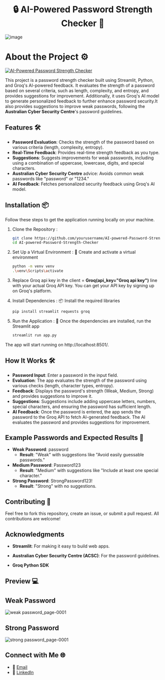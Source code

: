 <h1 align="center">🔒 AI-Powered Password Strength Checker 🔑</h1>

![image](https://github.com/user-attachments/assets/86a53b50-964c-42ce-843b-b906e2cf06f4)


# About the Project ⚙️

[![AI-Powered Password Strength Checker](https://img.shields.io/badge/AI--Powered%20Password%20Strength%20Checker-Active-brightgreen)](https://ai-powered-password-strength-checker-cbpcstehlbpiqkgldwpeed.streamlit.app/)

This project is a password strength checker built using Streamlit, Python, and Groq's AI-powered feedback. It evaluates the strength of a password based on several criteria, such as length, complexity, and entropy, and provides suggestions for improvement. Additionally, it uses Groq's AI model to generate personalized feedback to further enhance password security.It also provides suggestions to improve weak passwords, following the **Australian Cyber Security Centre**'s password guidelines.

## Features 🛠️
- **Password Evaluation**: Checks the strength of the password based on various criteria (length, complexity, entropy).
- **Real-Time Feedback**: Provides real-time strength feedback as you type.
- **Suggestions**: Suggests improvements for weak passwords, including using a combination of uppercase, lowercase, digits, and special characters.
- **Australian Cyber Security Centre** advice: Avoids common weak passwords like "password" or "1234."
- **AI Feedback**: Fetches personalized security feedback using Groq's AI model.

## Installation 📦

Follow these steps to get the application running locally on your machine.

1. Clone the Repository :
   
    ```bash
    git clone https://github.com/yourusername/AI-powered-Password-Strength-Checker.git
    cd AI-powered-Password-Strength-Checker

2. Set Up a Virtual Environment : 🔧
Create and activate a virtual environment
    
    ```bash
    python -m venv venv
    .\venv\Scripts\activate
    
3. Replace Groq api key in the client = **Groq(api_key="Groq api key")** line with your actual Groq API key. You can get your API key by signing up on Groq's platform.
   
4. Install Dependencies : 📦
Install the required libraries

    ```bash
    pip install streamlit requests groq

4. Run the Application : 🚀
Once the dependencies are installed, run the Streamlit app

    ```bash
    streamlit run app.py
    
The app will start running on http://localhost:8501/.

## How It Works 🛠️

- **Password Input**: Enter a password in the input field.
- **Evaluation**: The app evaluates the strength of the password using various checks (length, character types, entropy).
- **Feedback**: Displays the password's strength (Weak, Medium, Strong) and provides suggestions to improve it.
- **Suggestions**: Suggestions include adding uppercase letters, numbers, special characters, and ensuring the password has sufficient length.
- **AI Feedback**: Once the password is entered, the app sends the password to the Groq API to fetch AI-generated feedback. The AI evaluates the password and provides suggestions for improvement.

## Example Passwords and Expected Results 🔐

- **Weak Password**: password
  - **Result**: "Weak" with suggestions like "Avoid easily guessable passwords."
- **Medium Password**: Password123
  - **Result**: "Medium" with suggestions like "Include at least one special character."
- **Strong Password**: StrongPassword123!
  - **Result**: "Strong" with no suggestions.

## Contributing 🤝

Feel free to fork this repository, create an issue, or submit a pull request. All contributions are welcome!

## Acknowledgments

- **Streamlit**: For making it easy to build web apps.

- **Australian Cyber Security Centre (ACSC)**: For the password guidelines.
  
- **Groq Python SDK**

## Preview 💻

## Weak Password

![weak password_page-0001](https://github.com/user-attachments/assets/9ac731ec-75a6-49fd-8613-2d3f57699bbf)

## Strong Password

![strong password_page-0001](https://github.com/user-attachments/assets/c8bc39f5-dd38-4881-ad55-c4508b773e0e)

## Connect with Me 🌐

- 📧 [Email](mailto:gauravghandat12@gmail.com)
- 💼 [LinkedIn](www.linkedin.com/in/gaurav-ghandat-68a5a22b4)
















